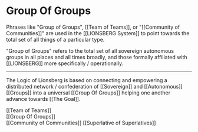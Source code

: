 # Group Of Groups

Phrases like "Group of Groups", [[Team of Teams]], or "[[Community of Communities]]" are used in the [[LIONSBERG System]] to point towards the total set of all things of a particular type. 

"Group of Groups" refers to the total set of all sovereign autonomous groups in all places and all times broadly, and those formally affiliated with [[LIONSBERG]] more specifically / operationally. 

____

The Logic of Lionsberg is based on connecting and empowering a distributed network / confederation of [[Sovereign]] and [[Autonomous]] [[Groups]] into a universal [[Group Of Groups]] helping one another advance towards [[The Goal]]. 

[[Team of Teams]]  
[[Group Of Groups]]  
[[Community of Communities]] 
[[Superlative of Superlatives]]  